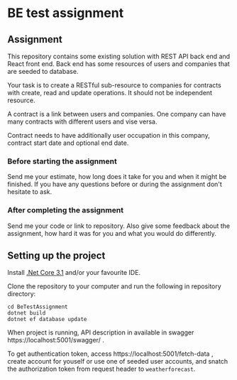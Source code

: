 # BE test assignment

## Assignment

This repository contains some existing solution with REST API back end and React front end.
Back end has some resources of users and companies that are seeded to database.

Your task is to create a RESTful sub-resource to companies for contracts with create, read and update operations.
It should not be independent resource.

A contract is a link between users and companies.
One company can have many contracts with different users and vise versa.

Contract needs to have additionally user occupation in this company, contract start date and optional end date.

### Before starting the assignment

Send me your estimate, how long does it take for you and when it might be finished.
If you have any questions before or during the assignment don't hesitate to ask.

### After completing the assignment

Send me your code or link to repository. Also give some feedback about the assignment, how hard it was for you and what
you would do differently.

## Setting up the project

Install [.Net Core 3.1](https://dotnet.microsoft.com/download) and/or your favourite IDE.

Clone the repository to your computer and run the following in repository directory:

    cd BeTestAssignment
    dotnet build
    dotnet ef database update

When project is running, API description in available in swagger https://localhost:5001/swagger/ .

To get authentication token, access https://localhost:5001/fetch-data , create account for youself or use one of seeded user accounts, and snatch the authorization token from request header to `weatherforecast`.
